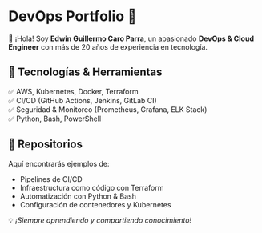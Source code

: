 # DevOps Portfolio 🚀  
👋 ¡Hola! Soy **Edwin Guillermo Caro Parra**, un apasionado **DevOps & Cloud Engineer** con más de 20 años de experiencia en tecnología.  

## 🌟 Tecnologías & Herramientas  
✅ AWS, Kubernetes, Docker, Terraform  
✅ CI/CD (GitHub Actions, Jenkins, GitLab CI)  
✅ Seguridad & Monitoreo (Prometheus, Grafana, ELK Stack)  
✅ Python, Bash, PowerShell  

## 📂 Repositorios  
Aquí encontrarás ejemplos de:  
- Pipelines de CI/CD  
- Infraestructura como código con Terraform  
- Automatización con Python & Bash  
- Configuración de contenedores y Kubernetes  

💡 *¡Siempre aprendiendo y compartiendo conocimiento!*  
